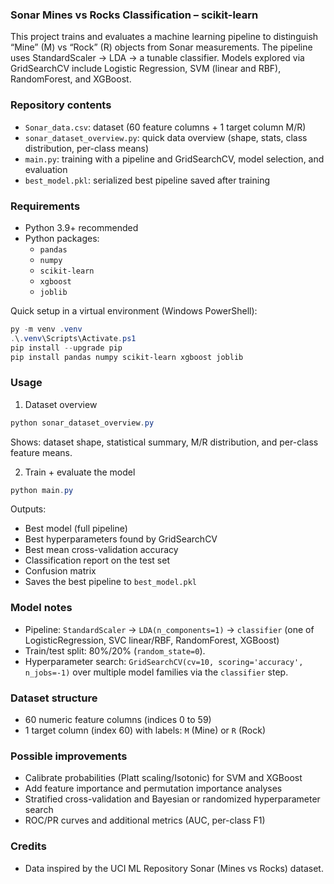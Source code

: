 ### Sonar Mines vs Rocks Classification – scikit-learn

This project trains and evaluates a machine learning pipeline to distinguish “Mine” (M) vs “Rock” (R) objects from Sonar measurements. The pipeline uses StandardScaler → LDA → a tunable classifier. Models explored via GridSearchCV include Logistic Regression, SVM (linear and RBF), RandomForest, and XGBoost.

### Repository contents

- `Sonar_data.csv`: dataset (60 feature columns + 1 target column M/R)
- `sonar_dataset_overview.py`: quick data overview (shape, stats, class distribution, per-class means)
- `main.py`: training with a pipeline and GridSearchCV, model selection, and evaluation
- `best_model.pkl`: serialized best pipeline saved after training

### Requirements

- Python 3.9+ recommended
- Python packages:
  - `pandas`
  - `numpy`
  - `scikit-learn`
  - `xgboost`
  - `joblib`

Quick setup in a virtual environment (Windows PowerShell):

```powershell
py -m venv .venv
.\.venv\Scripts\Activate.ps1
pip install --upgrade pip
pip install pandas numpy scikit-learn xgboost joblib
```

### Usage

1) Dataset overview

```powershell
python sonar_dataset_overview.py
```

Shows: dataset shape, statistical summary, M/R distribution, and per-class feature means.

2) Train + evaluate the model

```powershell
python main.py
```

Outputs:

- Best model (full pipeline)
- Best hyperparameters found by GridSearchCV
- Best mean cross-validation accuracy
- Classification report on the test set
- Confusion matrix
- Saves the best pipeline to `best_model.pkl`

### Model notes

- Pipeline: `StandardScaler` → `LDA(n_components=1)` → `classifier` (one of LogisticRegression, SVC linear/RBF, RandomForest, XGBoost)
- Train/test split: 80%/20% (`random_state=0`).
- Hyperparameter search: `GridSearchCV(cv=10, scoring='accuracy', n_jobs=-1)` over multiple model families via the `classifier` step.

### Dataset structure

- 60 numeric feature columns (indices 0 to 59)
- 1 target column (index 60) with labels: `M` (Mine) or `R` (Rock)

### Possible improvements

- Calibrate probabilities (Platt scaling/Isotonic) for SVM and XGBoost
- Add feature importance and permutation importance analyses
- Stratified cross-validation and Bayesian or randomized hyperparameter search
- ROC/PR curves and additional metrics (AUC, per-class F1)

### Credits

- Data inspired by the UCI ML Repository Sonar (Mines vs Rocks) dataset.






